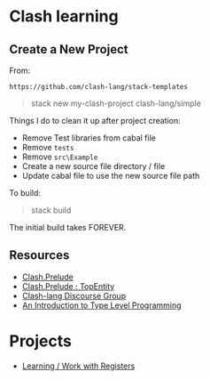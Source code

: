 # Clash learning

## Create a New Project

From:  

    https://github.com/clash-lang/stack-templates

> stack new my-clash-project clash-lang/simple

Things I do to clean it up after project creation:

- Remove Test libraries from cabal file
- Remove `tests` 
- Remove `src\Example`
- Create a new source file directory / file
- Update cabal file to use the new source file path

To build:

> stack build

The initial build takes FOREVER.

## Resources

- [Clash.Prelude](https://hackage.haskell.org/package/clash-prelude-1.8.1)
- [Clash.Prelude : TopEntity](https://hackage.haskell.org/package/clash-prelude-1.8.1/docs/Clash-Annotations-TopEntity.html)
- [Clash-lang Discourse Group](https://clash-lang.discourse.group/)
- [An Introduction to Type Level Programming](https://rebeccaskinner.net/posts/2021-08-25-introduction-to-type-level-programming.html)

# Projects

- [Learning / Work with Registers](./registers/readme.md)
